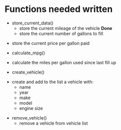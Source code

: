 # Functions needed written
* store\_current\_data()
  - store the current mileage of the vehicle **Done**
  - store the current number of gallons to fill
 - store the current price per gallon paid
* calculate\_mpg()
 - calculate the miles per gallon used since last fill up
* create\_vehicle()
 - create and add to the list a vehicle with:
    + name
    + year
    + make
    + model
    + engine size
* remove\_vehicle()
  - remove a vehicle from vehicle list
